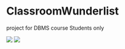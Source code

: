 # ClassroomWunderlist
project for DBMS course Students only

<img src="https://raw.githubusercontent.com/madHEYsia/ClassroomWunderlist/master/screenshot.JPG" >
<img src="https://raw.githubusercontent.com/madHEYsia/ClassroomWunderlist/master/screenshot1.JPG" >

